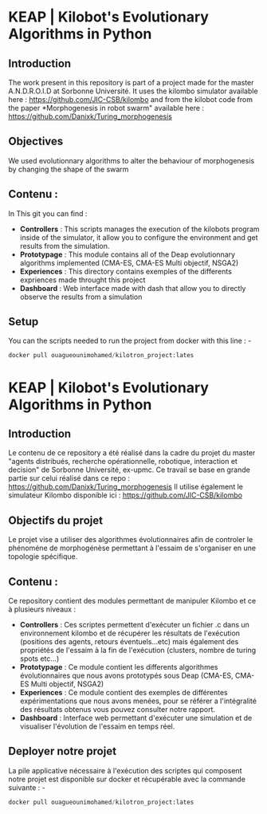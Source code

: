 # KEAP | Kilobot's Evolutionary Algorithms in Python
## Introduction
The work present in this repository is part of a project made for the master A.N.D.R.O.I.D at Sorbonne Université. It uses the kilombo simulator available here : https://github.com/JIC-CSB/kilombo 
and from the kilobot code from the paper *Morphogenesis in robot swarm" available here : https://github.com/Danixk/Turing_morphogenesis

## Objectives
We used evolutionnary algorithms to alter the behaviour of morphogenesis by changing the shape of the swarm

## Contenu : 
In This git you can find :
- **Controllers** : This scripts manages the execution of the kilobots program inside of the simulator, it allow you to configure the environment and get results from the simulation.
- **Prototypage** : This module contains all of the Deap evolutionnary algorithms implemented (CMA-ES, CMA-ES Multi objectif, NSGA2) 
- **Experiences** : This directory contains exemples of the differents expriences made throught this project
- **Dashboard** : Web interface made with dash that allow you to directly observe the results from a simulation
## Setup
You can the scripts needed to run the project from docker with this line : -
```python
docker pull ouagueounimohamed/kilotron_project:lates
```
# KEAP | Kilobot's Evolutionary Algorithms in Python
## Introduction
Le contenu de ce repository a été réalisé dans la cadre du projet du master "agents distribués, recherche opérationnelle, robotique, interaction et decision" de Sorbonne Université, ex-upmc.
Ce travail se base en grande partie sur celui réalisé dans ce repo : https://github.com/Danixk/Turing_morphogenesis
Il utilise également le simulateur Kilombo disponible ici : https://github.com/JIC-CSB/kilombo

## Objectifs du projet
Le projet vise a utiliser des algorithmes évolutionnaires afin de controler le phénoméne de morphogénèse permettant à l'essaim de s'organiser en une topologie spécifique.
## Contenu : 
Ce repository contient des modules permettant de manipuler Kilombo et ce à plusieurs niveaux : 
- **Controllers** : Ces scriptes permettent d'exécuter un fichier .c dans un environnement kilombo et de récupérer les résultats de l'exécution (positions des agents, retours éventuels...etc) mais également des propriétés de l'essaim à la fin de l'exécution (clusters, nombre de turing spots etc...) 
- **Prototypage** : Ce module contient les differents algorithmes évolutionnaires que nous avons prototypés sous Deap (CMA-ES, CMA-ES Multi objectif, NSGA2) 
- **Experiences** : Ce module contient des exemples de différentes expérimentations que nous avons menées, pour se référer a l'intégralité des résultats obtenus vous pouvez consulter notre rapport.
- **Dashboard** : Interface web permettant d'exécuter une simulation et de visualiser l'évolution de l'essaim en temps réel.
## Deployer notre projet
La pile applicative nécessaire à l'exécution des scriptes qui composent notre projet est disponible sur docker et récupérable avec la commande suivante : -
```python
docker pull ouagueounimohamed/kilotron_project:lates
```
